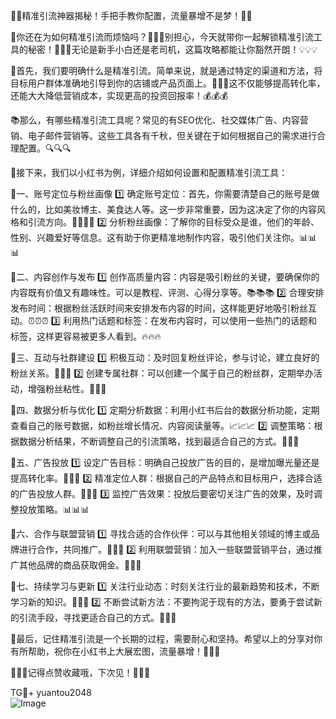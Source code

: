 🎉🚀精准引流神器揭秘！手把手教你配置，流量暴增不是梦！🚀🎉

🌟你还在为如何精准引流而烦恼吗？👀👀👀别担心，今天就带你一起解锁精准引流工具的秘密！🎯🎯🎯无论是新手小白还是老司机，这篇攻略都能让你豁然开朗！💡💡💡

🌈首先，我们要明确什么是精准引流。简单来说，就是通过特定的渠道和方法，将目标用户群体准确地引导到你的店铺或产品页面上。🎯🎯🎯这不仅能够提高转化率，还能大大降低营销成本，实现更高的投资回报率！💰💰💰

📚那么，有哪些精准引流工具呢？常见的有SEO优化、社交媒体广告、内容营销、电子邮件营销等。这些工具各有千秋，但关键在于如何根据自己的需求进行合理配置。🔍🔍🔍

🔧接下来，我们以小红书为例，详细介绍如何设置和配置精准引流工具：

🌈一、账号定位与粉丝画像
1️⃣ 确定账号定位：首先，你需要清楚自己的账号是做什么的，比如美妆博主、美食达人等。这一步非常重要，因为这决定了你的内容风格和引流方向。👩‍🎨👩‍🍳
2️⃣ 分析粉丝画像：了解你的目标受众是谁，他们的年龄、性别、兴趣爱好等信息。这有助于你更精准地制作内容，吸引他们关注你。📊📊📊

🌈二、内容创作与发布
1️⃣ 创作高质量内容：内容是吸引粉丝的关键，要确保你的内容既有价值又有趣味性。可以是教程、评测、心得分享等。📚📚📚
2️⃣ 合理安排发布时间：根据粉丝活跃时间来安排发布内容的时间，这样能更好地吸引粉丝互动。⏰⏰⏰
3️⃣ 利用热门话题和标签：在发布内容时，可以使用一些热门的话题和标签，这样更容易被更多人看到。🔥🔥🔥

🌈三、互动与社群建设
1️⃣ 积极互动：及时回复粉丝评论，参与讨论，建立良好的粉丝关系。💬💬💬
2️⃣ 创建专属社群：可以创建一个属于自己的粉丝群，定期举办活动，增强粉丝粘性。👥👥👥

🌈四、数据分析与优化
1️⃣ 定期分析数据：利用小红书后台的数据分析功能，定期查看自己的账号数据，如粉丝增长情况、内容阅读量等。📈📈📈
2️⃣ 调整策略：根据数据分析结果，不断调整自己的引流策略，找到最适合自己的方式。🔄🔄🔄

🌈五、广告投放
1️⃣ 设定广告目标：明确自己投放广告的目的，是增加曝光量还是提高转化率。🎯🎯🎯
2️⃣ 精准定位人群：根据自己的产品特点和目标用户，选择合适的广告投放人群。🎯🎯🎯
3️⃣ 监控广告效果：投放后要密切关注广告的效果，及时调整投放策略。📊📊📊

🌈六、合作与联盟营销
1️⃣ 寻找合适的合作伙伴：可以与其他相关领域的博主或品牌进行合作，共同推广。🤝🤝🤝
2️⃣ 利用联盟营销：加入一些联盟营销平台，通过推广其他品牌的商品获取佣金。💸💸💸

🌈七、持续学习与更新
1️⃣ 关注行业动态：时刻关注行业的最新趋势和技术，不断学习新的知识。📖📖📖
2️⃣ 不断尝试新方法：不要拘泥于现有的方法，要勇于尝试新的引流手段，寻找更适合自己的方式。🌟🌟🌟

🌈最后，记住精准引流是一个长期的过程，需要耐心和坚持。希望以上的分享对你有所帮助，祝你在小红书上大展宏图，流量暴增！🎉🎉🎉

🔔🔔🔔记得点赞收藏哦，下次见！👋👋👋

TG💪+ yuantou2048  
![Image](https://github.com/user-attachments/assets/42a5a4a5-fea9-4a1d-8aa0-73e57e430cca)